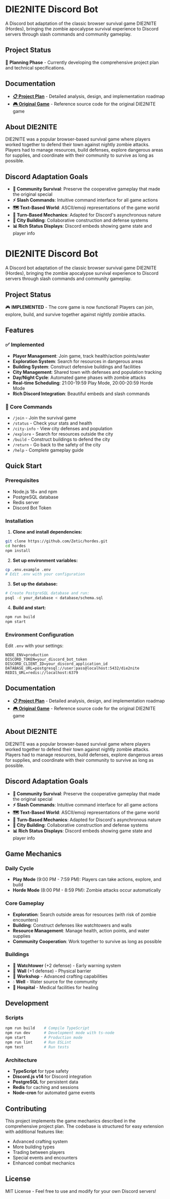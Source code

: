 # DIE2NITE Discord Bot

A Discord bot adaptation of the classic browser survival game DIE2NITE (Hordes), bringing the zombie apocalypse survival experience to Discord servers through slash commands and community gameplay.

## Project Status

🚧 **Planning Phase** - Currently developing the comprehensive project plan and technical specifications.

## Documentation

- **[📋 Project Plan](./DIE2NITE_DISCORD_BOT_PROJECT_PLAN.md)** - Detailed analysis, design, and implementation roadmap
- **[🎮 Original Game](https://github.com/motion-twin/WebGamesArchives/tree/main/Hordes)** - Reference source code for the original DIE2NITE game

## About DIE2NITE

DIE2NITE was a popular browser-based survival game where players worked together to defend their town against nightly zombie attacks. Players had to manage resources, build defenses, explore dangerous areas for supplies, and coordinate with their community to survive as long as possible.

## Discord Adaptation Goals

- **🤝 Community Survival**: Preserve the cooperative gameplay that made the original special
- **⚡ Slash Commands**: Intuitive command interface for all game actions
- **🗺️ Text-Based World**: ASCII/emoji representations of the game world
- **🔄 Turn-Based Mechanics**: Adapted for Discord's asynchronous nature
- **🏰 City Building**: Collaborative construction and defense systems
- **📊 Rich Status Displays**: Discord embeds showing game state and player info

# DIE2NITE Discord Bot

A Discord bot adaptation of the classic browser survival game DIE2NITE (Hordes), bringing the zombie apocalypse survival experience to Discord servers through slash commands and community gameplay.

## Project Status

🎮 **IMPLEMENTED** - The core game is now functional! Players can join, explore, build, and survive together against nightly zombie attacks.

## Features

### ✅ Implemented
- **Player Management**: Join game, track health/action points/water
- **Exploration System**: Search for resources in dangerous areas
- **Building System**: Construct defensive buildings and facilities
- **City Management**: Shared town with defenses and population tracking
- **Day/Night Cycle**: Automated game phases with zombie attacks
- **Real-time Scheduling**: 21:00-19:59 Play Mode, 20:00-20:59 Horde Mode
- **Rich Discord Integration**: Beautiful embeds and slash commands

### 🎯 Core Commands
- `/join` - Join the survival game
- `/status` - Check your stats and health
- `/city-info` - View city defenses and population
- `/explore` - Search for resources outside the city
- `/build` - Construct buildings to defend the city
- `/return` - Go back to the safety of the city
- `/help` - Complete gameplay guide

## Quick Start

### Prerequisites
- Node.js 18+ and npm
- PostgreSQL database
- Redis server
- Discord Bot Token

### Installation

1. **Clone and install dependencies:**
```bash
git clone https://github.com/Zetic/hordes.git
cd hordes
npm install
```

2. **Set up environment variables:**
```bash
cp .env.example .env
# Edit .env with your configuration
```

3. **Set up the database:**
```bash
# Create PostgreSQL database and run:
psql -d your_database < database/schema.sql
```

4. **Build and start:**
```bash
npm run build
npm start
```

### Environment Configuration

Edit `.env` with your settings:
```env
NODE_ENV=production
DISCORD_TOKEN=your_discord_bot_token
DISCORD_CLIENT_ID=your_discord_application_id
DATABASE_URL=postgresql://user:pass@localhost:5432/die2nite
REDIS_URL=redis://localhost:6379
```

## Documentation

- **[📋 Project Plan](./DIE2NITE_DISCORD_BOT_PROJECT_PLAN.md)** - Detailed analysis, design, and implementation roadmap
- **[🎮 Original Game](https://github.com/motion-twin/WebGamesArchives/tree/main/Hordes)** - Reference source code for the original DIE2NITE game

## About DIE2NITE

DIE2NITE was a popular browser-based survival game where players worked together to defend their town against nightly zombie attacks. Players had to manage resources, build defenses, explore dangerous areas for supplies, and coordinate with their community to survive as long as possible.

## Discord Adaptation Goals

- **🤝 Community Survival**: Preserve the cooperative gameplay that made the original special
- **⚡ Slash Commands**: Intuitive command interface for all game actions
- **🗺️ Text-Based World**: ASCII/emoji representations of the game world
- **🔄 Turn-Based Mechanics**: Adapted for Discord's asynchronous nature
- **🏰 City Building**: Collaborative construction and defense systems
- **📊 Rich Status Displays**: Discord embeds showing game state and player info

## Game Mechanics

### Daily Cycle
- **Play Mode** (9:00 PM - 7:59 PM): Players can take actions, explore, and build
- **Horde Mode** (8:00 PM - 8:59 PM): Zombie attacks occur automatically

### Core Gameplay
- **Exploration**: Search outside areas for resources (with risk of zombie encounters)
- **Building**: Construct defenses like watchtowers and walls
- **Resource Management**: Manage health, action points, and water supplies
- **Community Cooperation**: Work together to survive as long as possible

### Buildings
- 🗼 **Watchtower** (+2 defense) - Early warning system
- 🧱 **Wall** (+1 defense) - Physical barrier  
- 🔨 **Workshop** - Advanced crafting capabilities
- 💧 **Well** - Water source for the community
- 🏥 **Hospital** - Medical facilities for healing

## Development

### Scripts
```bash
npm run build    # Compile TypeScript
npm run dev      # Development mode with ts-node
npm start        # Production mode
npm run lint     # Run ESLint
npm test         # Run tests
```

### Architecture
- **TypeScript** for type safety
- **Discord.js v14** for Discord integration
- **PostgreSQL** for persistent data
- **Redis** for caching and sessions
- **Node-cron** for automated game events

## Contributing

This project implements the game mechanics described in the comprehensive project plan. The codebase is structured for easy extension with additional features like:

- Advanced crafting system
- More building types
- Trading between players
- Special events and encounters
- Enhanced combat mechanics

## License

MIT License - Feel free to use and modify for your own Discord servers!
